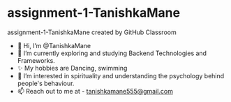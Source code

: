 # assignment-1-TanishkaMane
assignment-1-TanishkaMane created by GitHub Classroom
- 👋 Hi, I’m @TanishkaMane
- 🌱 I’m currently exploring and studying Backend Technologies and Frameworks.
- ✨ My hobbies are Dancing, swimming
- 👀 I’m interested in spirituality and understanding the psychology behind people's behaviour.
- 📫 Reach out to me at - tanishkamane555@gmail.com

